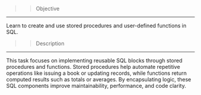 >>Objective
-----------
Learn to create and use stored procedures and user-defined functions in SQL.

>>Description
-------------
This task focuses on implementing reusable SQL blocks through stored procedures and functions. Stored procedures help automate repetitive operations
like issuing a book or updating records, while functions return computed results such as totals or averages. By encapsulating logic, these SQL components 
improve maintainability, performance, and code clarity. 

